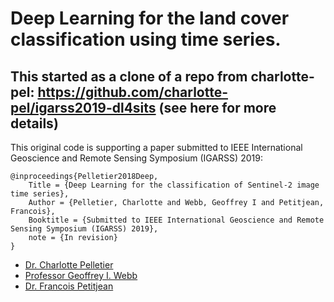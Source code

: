 # Deep Learning for the land cover classification using time series.
## This started as a clone of a repo from charlotte-pel: https://github.com/charlotte-pel/igarss2019-dl4sits (see here for more details)

This original code is supporting a paper submitted to IEEE International Geoscience and Remote Sensing Symposium (IGARSS) 2019:
```
@inproceedings{Pelletier2018Deep,
    Title = {Deep Learning for the classification of Sentinel-2 image time series},
    Author = {Pelletier, Charlotte and Webb, Geoffrey I and Petitjean, Francois},
    Booktitle = {Submitted to IEEE International Geoscience and Remote Sensing Symposium (IGARSS) 2019},
    note = {In revision}
}
```
 - [Dr. Charlotte Pelletier](https://sites.google.com/site/charpelletier)
 - [Professor Geoffrey I. Webb](http://i.giwebb.com/)
 - [Dr. Francois Petitjean](http://www.francois-petitjean.com/Research/)
